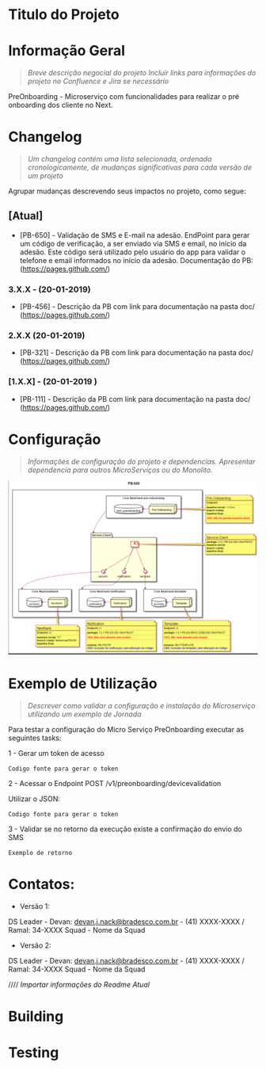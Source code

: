 Titulo do Projeto
=============================

Informação Geral
=============================
> *Breve descrição negocial do projeto
Incluir links para informações do projeto no Confluence e Jira se necessário*

PreOnboarding - Microserviço com funcionalidades  para realizar o pré onboarding dos cliente no Next.



Changelog
=============================
> *Um changelog contém uma lista selecionada, ordenada cronologicamente, de mudanças significativas para cada versão de um projeto*


Agrupar mudanças descrevendo seus impactos no projeto, como segue:

## [Atual]
- [PB-650] - Validação de SMS e E-mail na adesão.  EndPoint para gerar um código de verificação, a ser enviado via SMS e email, no início da adesão. Este código será utilizado pelo usuário do app para validar  o telefone e email informados no início da adesão. Documentação do PB: (https://pages.github.com/)

### 3.X.X - (20-01-2019)
- [PB-456] - Descrição da PB com link para documentação na pasta doc/ (https://pages.github.com/)

### 2.X.X (20-01-2019) 
- [PB-321] - Descrição da PB com link para documentação na pasta doc/ (https://pages.github.com/)

### [1.X.X] - (20-01-2019 )
- [PB-111] - Descrição da PB com link para documentação na pasta doc/ (https://pages.github.com/)


Configuração
=============================
> *Informações de configuração do projeto e dependencias.
Apresentar dependencia para outros MicroServiços ou do Monolito.*

![Diagrama de Contexto](https://github.com/alvaroqv/changelog/blob/master/diagrama_contexto.png)


Exemplo de Utilização
=============================
> *Descrever como validar a configuração e instalação do Microserviço utilizando um exemplo de Jornada*

Para testar a  configuração do Micro Serviço PreOnboarding executar as seguintes tasks:

1 - Gerar um token de acesso 
```
Codigo fonte para gerar o token
```

2 - Acessar o Endpoint POST /v1/preonboarding/devicevalidation

Utilizar o JSON:
```
Codigo fonte para gerar o token
```
3 - Validar se no retorno da execução existe a confirmação do envio do SMS 
```
Exemplo de retorno
```

Contatos:
=============================
- Versão 1:

DS Leader - Devan: devan.j.nack@bradesco.com.br - (41) XXXX-XXXX / Ramal: 34-XXXX
Squad - Nome da Squad 

- Versão 2:

DS Leader - Devan: devan.j.nack@bradesco.com.br - (41) XXXX-XXXX / Ramal: 34-XXXX
Squad - Nome da Squad 



////
*Importar informações do Readme Atual*

Building
=============================


Testing
=============================




